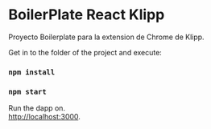 # BoilerPlate React Klipp

Proyecto Boilerplate para la extension de Chrome de Klipp.

Get in to the folder of the project and execute:

### `npm install`
### `npm start`

Run the dapp on.\
[http://localhost:3000](http://localhost:3000).
